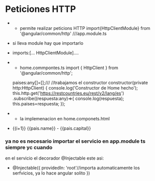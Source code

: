 # Peticiones HTTP
* *  permite realizar peticions HTTP
import{HttpClientModule} from '@angular/common/http'  ///app.module.ts
* si lleva module hay que importarlo
* imports:[... HttpClientModule]....

* * home.commpontes.ts
import { HttpClient } from '@angular/common/http';

  paises:any[]=[];///
  //trabajamos el constructor
  constructor(private http:HttpClient) {
    console.log('Constructor de Home hecho');
      this.http.get('https://restcountries.eu/rest/v2/lang/es')
      .subscribe((respuesta:any)=>{
        console.log(respuesta);
        this.paises=respuesta;
      });

* * la implemenacion en home.componets.html
<ul>
    <li *ngFor="let pais of paises let i=index">
     {{i+1}}   {{pais.name}} - {{pais.capital}}
    </li>
</ul>


### ya no es necesario importar el servicio en app.module ts siempre yc cuando 
en el servicio el decorador @Injectable este asi:
* @Injectable({
  providedIn: 'root'//importa automaticamente  los serfvicios, ya lo hace angular solito
})